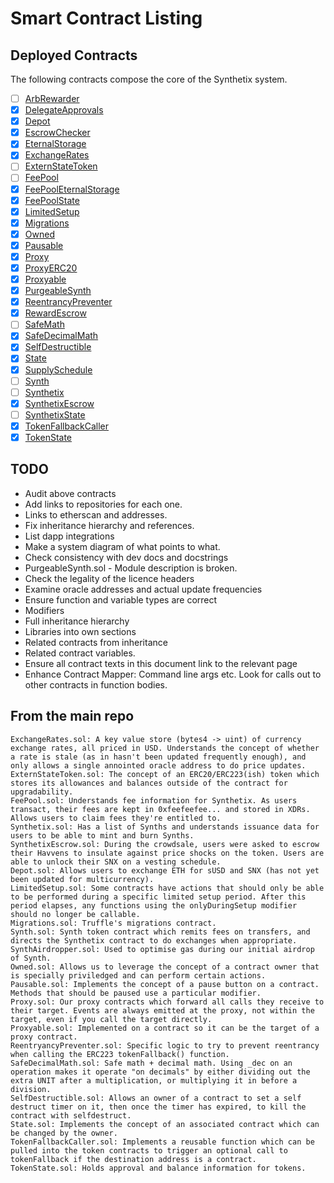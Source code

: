 # Smart Contract Listing

## Deployed Contracts

The following contracts compose the core of the Synthetix system.

* [ ] [ArbRewarder](ArbRewarder.md)
* [x] [DelegateApprovals](DelegateApprovals.md)
* [x] [Depot](Depot.md)
* [x] [EscrowChecker](EscrowChecker.md)
* [x] [EternalStorage](EternalStorage.md)
* [x] [ExchangeRates](ExchangeRates.md)
* [ ] [ExternStateToken](ExternStateToken.md)
* [ ] [FeePool](FeePool.md)
* [x] [FeePoolEternalStorage](FeePoolEternalStorage.md)
* [x] [FeePoolState](FeePoolState.md)
* [x] [LimitedSetup](LimitedSetup.md)
* [x] [Migrations](Migrations.md)
* [x] [Owned](Owned.md)
* [x] [Pausable](Pausable.md)
* [x] [Proxy](Proxy.md)
* [x] [ProxyERC20](ProxyERC20.md)
* [x] [Proxyable](Proxyable.md)
* [x] [PurgeableSynth](PurgeableSynth.md)
* [x] [ReentrancyPreventer](ReentrancyPreventer.md)
* [x] [RewardEscrow](RewardEscrow.md)
* [ ] [SafeMath](SafeMath.md)
* [x] [SafeDecimalMath](SafeDecimalMath.md)
* [x] [SelfDestructible](SelfDestructible.md)
* [x] [State](State.md)
* [x] [SupplySchedule](SupplySchedule.md)
* [ ] [Synth](Synth.md)
* [ ] [Synthetix](Synthetix.md)
* [x] [SynthetixEscrow](SynthetixEscrow.md)
* [ ] [SynthetixState](SynthetixState.md)
* [x] [TokenFallbackCaller](TokenFallbackCaller.md)
* [x] [TokenState](TokenState.md)

## TODO

* Audit above contracts
* Add links to repositories for each one.
* Links to etherscan and addresses.
* Fix inheritance hierarchy and references.
* List dapp integrations
* Make a system diagram of what points to what.
* Check consistency with dev docs and docstrings
* PurgeableSynth.sol - Module description is broken.
* Check the legality of the licence headers
* Examine oracle addresses and actual update frequencies
* Ensure function and variable types are correct
* Modifiers
* Full inheritance hierarchy
* Libraries into own sections
* Related contracts from inheritance
* Related contract variables.
* Ensure all contract texts in this document link to the relevant page
* Enhance Contract Mapper: Command line args etc. Look for calls out to other contracts in function bodies.

## From the main repo

    ExchangeRates.sol: A key value store (bytes4 -> uint) of currency exchange rates, all priced in USD. Understands the concept of whether a rate is stale (as in hasn't been updated frequently enough), and only allows a single annointed oracle address to do price updates.
    ExternStateToken.sol: The concept of an ERC20/ERC223(ish) token which stores its allowances and balances outside of the contract for upgradability.
    FeePool.sol: Understands fee information for Synthetix. As users transact, their fees are kept in 0xfeefeefee... and stored in XDRs. Allows users to claim fees they're entitled to.
    Synthetix.sol: Has a list of Synths and understands issuance data for users to be able to mint and burn Synths.
    SynthetixEscrow.sol: During the crowdsale, users were asked to escrow their Havvens to insulate against price shocks on the token. Users are able to unlock their SNX on a vesting schedule.
    Depot.sol: Allows users to exchange ETH for sUSD and SNX (has not yet been updated for multicurrency).
    LimitedSetup.sol: Some contracts have actions that should only be able to be performed during a specific limited setup period. After this period elapses, any functions using the onlyDuringSetup modifier should no longer be callable.
    Migrations.sol: Truffle's migrations contract.
    Synth.sol: Synth token contract which remits fees on transfers, and directs the Synthetix contract to do exchanges when appropriate.
    SynthAirdropper.sol: Used to optimise gas during our initial airdrop of Synth.
    Owned.sol: Allows us to leverage the concept of a contract owner that is specially priviledged and can perform certain actions.
    Pausable.sol: Implements the concept of a pause button on a contract. Methods that should be paused use a particular modifier.
    Proxy.sol: Our proxy contracts which forward all calls they receive to their target. Events are always emitted at the proxy, not within the target, even if you call the target directly.
    Proxyable.sol: Implemented on a contract so it can be the target of a proxy contract.
    ReentryancyPreventer.sol: Specific logic to try to prevent reentrancy when calling the ERC223 tokenFallback() function.
    SafeDecimalMath.sol: Safe math + decimal math. Using _dec on an operation makes it operate "on decimals" by either dividing out the extra UNIT after a multiplication, or multiplying it in before a division.
    SelfDestructible.sol: Allows an owner of a contract to set a self destruct timer on it, then once the timer has expired, to kill the contract with selfdestruct.
    State.sol: Implements the concept of an associated contract which can be changed by the owner.
    TokenFallbackCaller.sol: Implements a reusable function which can be pulled into the token contracts to trigger an optional call to tokenFallback if the destination address is a contract.
    TokenState.sol: Holds approval and balance information for tokens.
